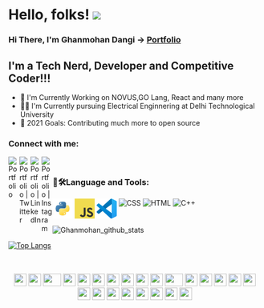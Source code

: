 # Hello, folks! <img src="https://raw.githubusercontent.com/MartinHeinz/MartinHeinz/master/wave.gif" width="30px">

### Hi There, I'm Ghanmohan Dangi -> [Portfolio][website]

## I'm a Tech Nerd, Developer and Competitive Coder!!!
- 🔭 I'm Currently Working on NOVUS,GO Lang, React and many more
- 🧑‍🎓 I'm Currently pursuing Electrical Enginnering at Delhi Technological University
- 🥅 2021 Goals: Contributing much more to open source 

### Connect with me:
[<img align="left" alt="Portfolio" width="22px" src="https://cdn2.iconfinder.com/data/icons/business-and-commercial-mixed-hexagone/128/5-512.png"/>][website]
[<img align="left" alt="Portfolio | Twitter" width="22px" src="https://cdn2.iconfinder.com/data/icons/social-media-2285/512/1_Twitter_colored_svg-1024.png" />][twitter]
[<img align="left" alt="Portfolio | LinkedIn" width="22px" src="https://cdn2.iconfinder.com/data/icons/social-media-2285/512/1_Linkedin_unofficial_colored_svg-1024.png" />][linkedin]
[<img align="left" alt="Portfolio | Instagram" width="22px" src="https://cdn2.iconfinder.com/data/icons/social-media-2285/512/1_Instagram_colored_svg_1-1024.png" />][instagram]

</br>

### 🧰🛠Language and Tools:
<p>
<img src="https://raw.githubusercontent.com/github/explore/80688e429a7d4ef2fca1e82350fe8e3517d3494d/topics/python/python.png" alt="Python" height="40" style="vertical-align:top;">
<img src="https://raw.githubusercontent.com/github/explore/80688e429a7d4ef2fca1e82350fe8e3517d3494d/topics/javascript/javascript.png" alt="Javascript" height="40" style="vertical-align:top; ">
<img src="https://raw.githubusercontent.com/github/explore/80688e429a7d4ef2fca1e82350fe8e3517d3494d/topics/visual-studio-code/visual-studio-code.png" alt="VS Code" height="40" style="vertical-align:top; ">
<img src="https://cdn4.iconfinder.com/data/icons/social-media-logos-6/512/121-css3-1024.png" alt="CSS" height="40" style="vertical-align:top;">
<img src="https://cdn1.iconfinder.com/data/icons/logotypes/32/badge-html-5-1024.png" alt="HTML" height="40" style="vertical-align:top; ">
<img src="https://cdn3.iconfinder.com/data/icons/file-extension-11/512/c-file-extension-format-programming-1024.png" alt="C++" height="40" style="vertical-align:top;">
</p>


![Ghanmohan_github_stats](https://github-readme-stats.vercel.app/api?username=Ghanmohan&show_icons=true&theme=dark)

[![Top Langs](https://github-readme-stats.vercel.app/api/top-langs/?username=Ghanmohan&layout=compact)](https://github.com/anuraghazra/github-readme-stats)

<br/>
<br/>

<div align="center">
    <img src="https://cultofthepartyparrot.com/parrots/hd/githubparrot.gif" width="25" height="25"/>
    <img src="https://cultofthepartyparrot.com/flags/hd/iranparrot.gif" width="25" height="25"/>
    <img src="https://cultofthepartyparrot.com/parrots/asyncparrot.gif" width="36" height="25"/>
    <img src="https://cultofthepartyparrot.com/parrots/exceptionallyfastparrot.gif" width="25" height="25"/>
    <img src="https://cultofthepartyparrot.com/parrots/hd/60fpsparrot.gif" width="25" height="25"/>
    <img src="https://cultofthepartyparrot.com/parrots/hd/jumpingparrot.gif" width="25" height="25"/>
    <img src="https://cultofthepartyparrot.com/parrots/hd/opensourceparrot.gif" width="25" height="25"/>
    <img src="https://cultofthepartyparrot.com/parrots/hd/dealwithitnowparrot.gif" width="25" height="25"/>
    <img src="https://cultofthepartyparrot.com/parrots/hd/hypnoparrotlight.gif" width="25" height="25"/>
    <img src="https://cultofthepartyparrot.com/parrots/databaseparrot.gif" width="25" height="25"/>
    <img src="https://cultofthepartyparrot.com/parrots/fixparrot.gif" width="36" height="25"/>
    <img src="https://cultofthepartyparrot.com/parrots/hd/laptop_parrot.gif" width="25" height="25"/>
    <img src="https://cultofthepartyparrot.com/parrots/hd/spinningparrot.gif" width="25" height="25"/>
    <img src="https://cultofthepartyparrot.com/parrots/hd/levitationparrot.gif" width="25" height="25"/>
    <img src="https://cultofthepartyparrot.com/parrots/hd/meldparrot.gif" width="25" height="25"/>
    <img src="https://cultofthepartyparrot.com/parrots/slomoparrot.gif" width="25" height="25"/>
    <img src="https://cultofthepartyparrot.com/parrots/hd/moonwalkingparrot.gif" width="25" height="25"/>
    <img src="https://cultofthepartyparrot.com/parrots/hd/stableparrot.gif" width="25" height="25"/>
    <img src="https://cultofthepartyparrot.com/parrots/hd/scienceparrot.gif" width="25" height="25"/>
    <img src="https://cultofthepartyparrot.com/parrots/hd/pirateparrot.gif" width="25" height="25"/>
    <img src="https://cultofthepartyparrot.com/parrots/hd/footballparrot.gif" width="25" height="25"/>
    <img src="https://cultofthepartyparrot.com/parrots/hd/illuminatiparrot.gif" width="25" height="25"/>
    <img src="https://cultofthepartyparrot.com/parrots/hd/hypnoparrotdark.gif" width="25" height="25"/>
    <img src="https://cultofthepartyparrot.com/parrots/hd/mustacheparrot.gif" width="25" height="25"/>
</div>

[website]: https://ghanmohan.github.io/Portfolio_Website/
[twitter]: https://twitter.com/Ghanmohan22
[instagram]: https://www.instagram.com/padnhirha_bas/
[linkedin]: https://www.linkedin.com/in/ghanmohan-dangi-a879041aa/
